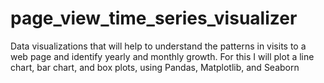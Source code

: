 # page_view_time_series_visualizer
Data visualizations that will help to understand the patterns in visits to a web page and identify yearly and monthly growth. For this I will plot a line chart, bar chart, and box plots, using Pandas, Matplotlib, and Seaborn
